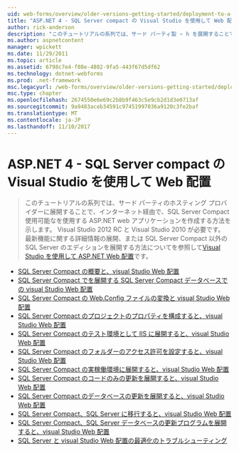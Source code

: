 ```yaml
---
uid: web-forms/overview/older-versions-getting-started/deployment-to-a-hosting-provider/index
title: "ASP.NET 4 - SQL Server compact の Visual Studio を使用して Web 配置 |Microsoft ドキュメント"
author: rick-anderson
description: "このチュートリアルの系列では、サード パーティ製 ~ h を展開することで、インターネット経由で、SQL Server Compact 使用可能なを使用する ASP.NET web アプリケーションを作成する方法を示します."
ms.author: aspnetcontent
manager: wpickett
ms.date: 11/29/2011
ms.topic: article
ms.assetid: 6798c7e4-f08e-4802-9fa5-443f67d5df62
ms.technology: dotnet-webforms
ms.prod: .net-framework
msc.legacyurl: /web-forms/overview/older-versions-getting-started/deployment-to-a-hosting-provider
msc.type: chapter
ms.openlocfilehash: 2674550e6e69c2b8b9f463c5e9cb2d1d3e0713af
ms.sourcegitcommit: 9a9483aceb34591c97451997036a9120c3fe2baf
ms.translationtype: MT
ms.contentlocale: ja-JP
ms.lasthandoff: 11/10/2017
---
```

<a name="aspnet-4---web-deployment-with-sql-server-compact-using-visual-studio"></a>ASP.NET 4 - SQL Server compact の Visual Studio を使用して Web 配置
====================
> このチュートリアルの系列では、サード パーティのホスティング プロバイダーに展開することで、インターネット経由で、SQL Server Compact 使用可能なを使用する ASP.NET web アプリケーションを作成する方法を示します。 Visual Studio 2012 RC と Visual Studio 2010 が必要です。 最新機能に関する詳細情報の展開、または SQL Server Compact 以外の SQL Server のエディションを展開する方法についてを参照して[Visual Studio を使用して ASP.NET Web 配置](../../deployment/visual-studio-web-deployment/introduction.md)です。


- [SQL Server Compact の概要と、visual Studio Web 配置](deployment-to-a-hosting-provider-introduction-1-of-12.md)
- [SQL Server Compact でを展開する SQL Server Compact データベースでの visual Studio Web 配置](deployment-to-a-hosting-provider-deploying-sql-server-compact-databases-2-of-12.md)
- [SQL Server Compact の Web.Config ファイルの変換と visual Studio Web 配置](deployment-to-a-hosting-provider-web-config-file-transformations-3-of-12.md)
- [SQL Server Compact のプロジェクトのプロパティを構成すると、visual Studio Web 配置](deployment-to-a-hosting-provider-configuring-project-properties-4-of-12.md)
- [SQL Server Compact のテスト環境として IIS に展開すると、visual Studio Web 配置](deployment-to-a-hosting-provider-deploying-to-iis-as-a-test-environment-5-of-12.md)
- [SQL Server Compact のフォルダーのアクセス許可を設定すると、visual Studio Web 配置](deployment-to-a-hosting-provider-setting-folder-permissions-6-of-12.md)
- [SQL Server Compact の実稼働環境に展開すると、visual Studio Web 配置](deployment-to-a-hosting-provider-deploying-to-the-production-environment-7-of-12.md)
- [SQL Server Compact のコードのみの更新を展開すると、visual Studio Web 配置](deployment-to-a-hosting-provider-deploying-a-code-only-update-8-of-12.md)
- [SQL Server Compact のデータベースの更新を展開すると、visual Studio Web 配置](deployment-to-a-hosting-provider-deploying-a-database-update-9-of-12.md)
- [SQL Server Compact、SQL Server に移行すると、visual Studio Web 配置](deployment-to-a-hosting-provider-migrating-to-sql-server-10-of-12.md)
- [SQL Server Compact、SQL Server データベースの更新プログラムを展開すると、visual Studio Web 配置](deployment-to-a-hosting-provider-deploying-a-sql-server-database-update-11-of-12.md)
- [SQL Server と visual Studio Web 配置の最適化のトラブルシューティング](deployment-to-a-hosting-provider-creating-and-installing-deployment-packages-12-of-12.md)
